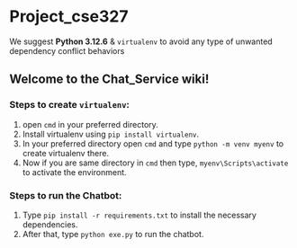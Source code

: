 # Project_cse327

We suggest **Python 3.12.6** & `virtualenv` to avoid any type of unwanted dependency conflict behaviors

## Welcome to the Chat_Service wiki!
### Steps to create `virtualenv`:
1. open `cmd` in your preferred directory.
2. Install virtualenv using `pip install virtualenv`.
3. In your preferred directory open `cmd` and type `python -m venv myenv` to create virtualenv there.
4. Now if you are same directory in `cmd` then type, `myenv\Scripts\activate` to activate the environment.
### Steps to run the Chatbot:
1. Type `pip install -r requirements.txt` to install the necessary dependencies.
2. After that, type `python exe.py` to run the chatbot.

